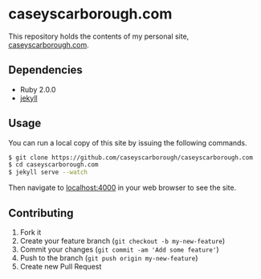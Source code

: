 # caseyscarborough.com

This repository holds the contents of my personal site, [caseyscarborough.com](http://caseyscarborough.com).

## Dependencies

* Ruby 2.0.0
* [jekyll](http://jekyllrb.com)

## Usage

You can run a local copy of this site by issuing the following commands.

```bash
$ git clone https://github.com/caseyscarborough/caseyscarborough.com
$ cd caseyscarborough.com
$ jekyll serve --watch
```

Then navigate to [localhost:4000](http://localhost:4000) in your web browser to see the site.

## Contributing

1. Fork it
2. Create your feature branch (`git checkout -b my-new-feature`)
3. Commit your changes (`git commit -am 'Add some feature'`)
4. Push to the branch (`git push origin my-new-feature`)
5. Create new Pull Request